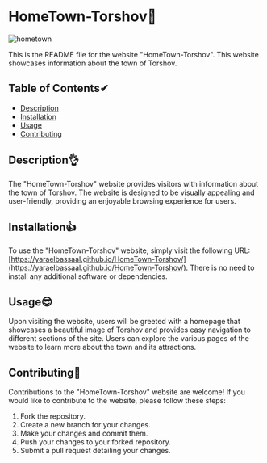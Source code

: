 # HomeTown-Torshov🙌

![hometown](https://github.com/YaraElBassaal/HomeTown-Torshov/assets/124288726/2db94042-abca-462c-a9c4-80e8e3254770)

This is the README file for the website "HomeTown-Torshov". This website showcases information about the town of Torshov.

## Table of Contents✔

- [Description](#description)
- [Installation](#installation)
- [Usage](#usage)
- [Contributing](#contributing)

## Description👌

The "HomeTown-Torshov" website provides visitors with information about the town of Torshov. The website is designed to be visually appealing and user-friendly, providing an enjoyable browsing experience for users.

## Installation👍

To use the "HomeTown-Torshov" website, simply visit the following URL: [https://yaraelbassaal.github.io/HomeTown-Torshov/](https://yaraelbassaal.github.io/HomeTown-Torshov/). There is no need to install any additional software or dependencies.

## Usage😎

Upon visiting the website, users will be greeted with a homepage that showcases a beautiful image of Torshov and provides easy navigation to different sections of the site. Users can explore the various pages of the website to learn more about the town and its attractions.

## Contributing🎉

Contributions to the "HomeTown-Torshov" website are welcome! If you would like to contribute to the website, please follow these steps:

1. Fork the repository.
2. Create a new branch for your changes.
3. Make your changes and commit them.
4. Push your changes to your forked repository.
5. Submit a pull request detailing your changes.


